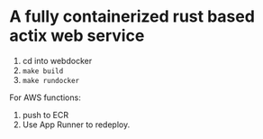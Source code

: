# A fully containerized rust based actix web service

1. cd into webdocker
2. ```make build```
3. ```make rundocker```

For AWS functions:
1. push to ECR
2. Use App Runner to redeploy.